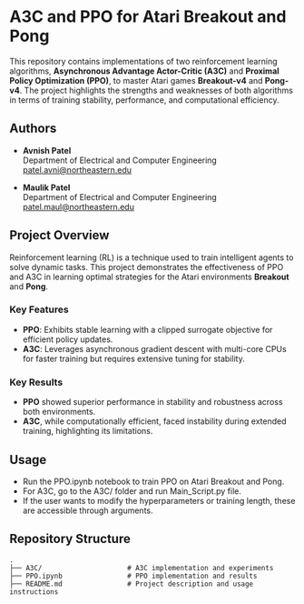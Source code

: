 # A3C and PPO for Atari Breakout and Pong

This repository contains implementations of two reinforcement learning algorithms, **Asynchronous Advantage Actor-Critic (A3C)** and **Proximal Policy Optimization (PPO)**, to master Atari games **Breakout-v4** and **Pong-v4**. The project highlights the strengths and weaknesses of both algorithms in terms of training stability, performance, and computational efficiency.

## Authors
- **Avnish Patel**  
  Department of Electrical and Computer Engineering  
  [patel.avni@northeastern.edu](mailto:patel.avni@northeastern.edu)

- **Maulik Patel**  
  Department of Electrical and Computer Engineering  
  [patel.maul@northeastern.edu](mailto:patel.maul@northeastern.edu)

## Project Overview

Reinforcement learning (RL) is a technique used to train intelligent agents to solve dynamic tasks. This project demonstrates the effectiveness of PPO and A3C in learning optimal strategies for the Atari environments **Breakout** and **Pong**.

### Key Features
- **PPO**: Exhibits stable learning with a clipped surrogate objective for efficient policy updates.  
- **A3C**: Leverages asynchronous gradient descent with multi-core CPUs for faster training but requires extensive tuning for stability.

### Key Results
- **PPO** showed superior performance in stability and robustness across both environments.
- **A3C**, while computationally efficient, faced instability during extended training, highlighting its limitations.

## Usage

- Run the PPO.ipynb notebook to train PPO on Atari Breakout and Pong.
- For A3C, go to the A3C/ folder and run Main_Script.py file.
- If the user wants to modify the hyperparameters or training length, these are accessible through arguments.

## Repository Structure
```plaintext
.
├── A3C/                     # A3C implementation and experiments
├── PPO.ipynb                # PPO implementation and results
├── README.md                # Project description and usage instructions

